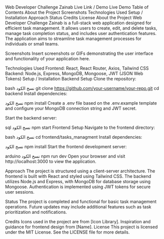 Web Developer Challenge Zainab
Live Link / Demo
Live Demo <!-- Replace with your actual demo link if available -->
Table of Contents
About the Project
Screenshots
Technologies Used
Setup / Installation
Approach
Status
Credits
License
About the Project
Web Developer Challenge Zainab is a full-stack web application designed for efficient task management. It allows users to create, edit, and delete tasks, manage task completion status, and includes user authentication features. The application aims to streamline task management processes for individuals or small teams.

Screenshots
Insert screenshots or GIFs demonstrating the user interface and functionality of your application here.

Technologies Used
Frontend: React, React Router, Axios, Tailwind CSS
Backend: Node.js, Express, MongoDB, Mongoose, JWT (JSON Web Tokens)
Setup / Installation
Backend Setup
Clone the repository:

bash
نسخ الكود
git clone https://github.com/your-username/your-repo.git
cd backend
Install dependencies:

نسخ الكود
npm install
Create a .env file based on the .env.example template and configure your MongoDB connection string and JWT secret.

Start the backend server:

sql
نسخ الكود
npm start
Frontend Setup
Navigate to the frontend directory:

bash
نسخ الكود
cd frontend/tasks_managment
Install dependencies:

نسخ الكود
npm install
Start the frontend development server:

arduino
نسخ الكود
npm run dev
Open your browser and visit http://localhost:3000 to view the application.

Approach
The project is structured using a client-server architecture. The frontend is built with React and styled using Tailwind CSS. The backend utilizes Node.js and Express, with MongoDB for database storage using Mongoose. Authentication is implemented using JWT tokens for secure user sessions.

Status
The project is completed and functional for basic task management operations. Future updates may include additional features such as task prioritization and notifications.

Credits
Icons used in the project are from [Icon Library].
Inspiration and guidance for frontend design from [Name].
License
This project is licensed under the MIT License. See the LICENSE file for more details.
